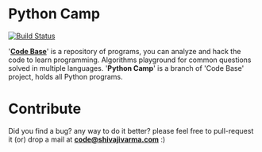 Python Camp
======
[![Build Status](https://travis-ci.org/shivajivarma/python-camp.svg?branch=master)](https://travis-ci.org/shivajivarma/python-camp)

'__[Code Base](https://github.com/shivajivarma/code-base)__' is a repository of programs, you can analyze and hack the code to learn programming. Algorithms playground for common questions solved in multiple languages. '__Python Camp__' is a branch of 'Code Base' project, holds all Python programs.

Contribute
==========
Did you find a bug? any way to do it better? please feel free to pull-request it (or) drop a mail at **code@shivajivarma.com** :)

